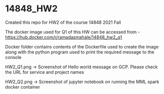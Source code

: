 # 14848_HW2

Created this repo for HW2 of the course 14848 2021 Fall

The docker image used for Q1 of this HW can be accessed from - https://hub.docker.com/r/ramadasmahale/14848_hw2_q1 

Docker folder contains contents of the Dockerfile used to create the image along with the python program used to print the required message to the console

HW2_Q1.png -> Screenshot of Hello world message on GCP. Please check the URL for service and project names

HW2_Q2.png -> Screenshot of jupyter notebook on running the MML spark docker container


